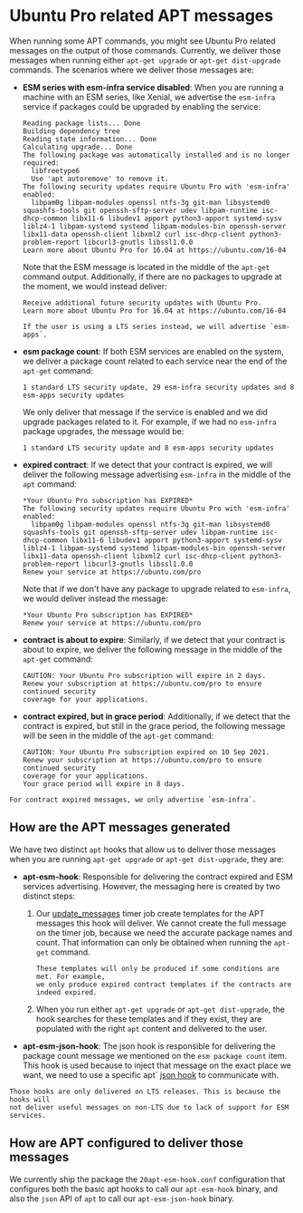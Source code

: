 # Ubuntu Pro related APT messages

When running some APT commands, you might see Ubuntu Pro related messages on
the output of those commands. Currently, we deliver those messages when
running either `apt-get upgrade` or `apt-get dist-upgrade` commands. The scenarios
where we deliver those messages are:

* **ESM series with esm-infra service disabled**: When you are running a machine
  with an ESM series, like Xenial, we advertise the `esm-infra` service if packages could
  be upgraded by enabling the service:

  ```
  Reading package lists... Done
  Building dependency tree        
  Reading state information... Done
  Calculating upgrade... Done
  The following package was automatically installed and is no longer required:
    libfreetype6
    Use 'apt autoremove' to remove it.
  The following security updates require Ubuntu Pro with 'esm-infra' enabled:
    libpam0g libpam-modules openssl ntfs-3g git-man libsystemd0 squashfs-tools git openssh-sftp-server udev libpam-runtime isc-dhcp-common libx11-6 libudev1 apport python3-apport systemd-sysv liblz4-1 libpam-systemd systemd libpam-modules-bin openssh-server libx11-data openssh-client libxml2 curl isc-dhcp-client python3-problem-report libcurl3-gnutls libssl1.0.0
  Learn more about Ubuntu Pro for 16.04 at https://ubuntu.com/16-04
  ```

  Note that the ESM message is located in the middle of the `apt-get` command output. Additionally,
  if there are no packages to upgrade at the moment, we would instead deliver:

  ```
  Receive additional future security updates with Ubuntu Pro.
  Learn more about Ubuntu Pro for 16.04 at https://ubuntu.com/16-04
  ```

  ```{note}
  If the user is using a LTS series instead, we will advertise `esm-apps`.
  ```

* **esm package count**: If both ESM services are enabled on the system,
  we deliver a package count related to each service near the end of the `apt-get` command:

  ```
  1 standard LTS security update, 29 esm-infra security updates and 8 esm-apps security updates
  ```

  We only deliver that message if the service is enabled and we did upgrade packages related
  to it. For example, if we had no `esm-infra` package upgrades, the message would be:

  ```
  1 standard LTS security update and 8 esm-apps security updates
  ```

* **expired contract**: If we detect that your contract is expired, we will deliver the following
  message advertising `esm-infra` in the middle of the `apt` command:

  ```
  *Your Ubuntu Pro subscription has EXPIRED*
  The following security updates require Ubuntu Pro with 'esm-infra' enabled:
    libpam0g libpam-modules openssl ntfs-3g git-man libsystemd0 squashfs-tools git openssh-sftp-server udev libpam-runtime isc-dhcp-common libx11-6 libudev1 apport python3-apport systemd-sysv liblz4-1 libpam-systemd systemd libpam-modules-bin openssh-server libx11-data openssh-client libxml2 curl isc-dhcp-client python3-problem-report libcurl3-gnutls libssl1.0.0
  Renew your service at https://ubuntu.com/pro
  ```
 
  Note that if we don't have any package to upgrade related to `esm-infra`, we would deliver instead
  the message:

  ```
  *Your Ubuntu Pro subscription has EXPIRED*
  Renew your service at https://ubuntu.com/pro
  ```

* **contract is about to expire**: Similarly, if we detect that your contract is about to expire,
  we deliver the following message in the middle of the `apt-get` command:

  ```
  CAUTION: Your Ubuntu Pro subscription will expire in 2 days.
  Renew your subscription at https://ubuntu.com/pro to ensure continued security
  coverage for your applications.
  ```

* **contract expired, but in grace period**: Additionally, if we detect that the contract is
  expired, but still in the grace period, the following message will be seen in the middle
  of the `apt-get` command:

  ```
  CAUTION: Your Ubuntu Pro subscription expired on 10 Sep 2021.
  Renew your subscription at https://ubuntu.com/pro to ensure continued security
  coverage for your applications.
  Your grace period will expire in 8 days.
  ```

```{note}
For contract expired messages, we only advertise `esm-infra`.
```


## How are the APT messages generated

We have two distinct `apt` hooks that allow us to deliver those messages when you
are running `apt-get upgrade` or `apt-get dist-upgrade`, they are:

* **apt-esm-hook**: Responsible for delivering the contract expired and ESM services
  advertising. However, the messaging here is created by two distinct steps:

  1. Our [update_messages](what_are_the_timer_jobs.md) timer job create templates for
     the APT messages this hook will deliver. We cannot create the full message on the
     timer job, because we need the accurate package names and count. That information
     can only be obtained when running the `apt-get` command.

     ```{note}
     These templates will only be produced if some conditions are met. For example,
     we only produce expired contract templates if the contracts are indeed expired.
     ```

  2. When you run either `apt-get upgrade` or `apt-get dist-upgrade`, the hook searches
     for these templates and if they exist, they are populated with the right `apt`
     content and delivered to the user.

* **apt-esm-json-hook**: The json hook is responsible for delivering the package count
  message we mentioned on the `esm package count` item. This hook is used because
  to inject that message on the exact place we want, we need to use a specific apt`
  [json hook](https://salsa.debian.org/apt-team/apt/-/blob/main/doc/json-hooks-protocol.md)
  to communicate with.


```{note}
Those hooks are only delivered on LTS releases. This is because the hooks will
not deliver useful messages on non-LTS due to lack of support for ESM services.
```

## How are APT configured to deliver those messages

We currently ship the package the `20apt-esm-hook.conf` configuration that
configures both the basic apt hooks to call our `apt-esm-hook` binary, and also
the `json` API of `apt` to call our `apt-esm-json-hook` binary.
